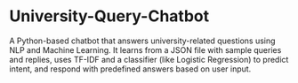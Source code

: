 # University-Query-Chatbot
A Python-based chatbot that answers university-related questions using NLP and Machine Learning. It learns from a JSON file with sample queries and replies, uses TF-IDF and a classifier (like Logistic Regression) to predict intent, and respond with predefined answers based on user input.
